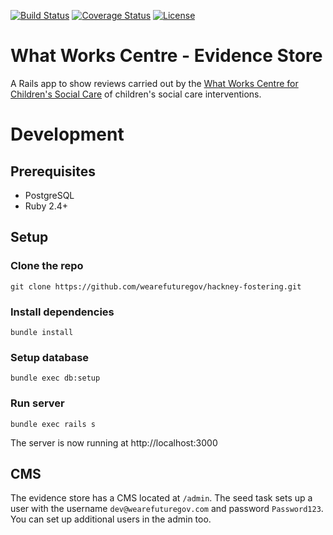 [![Build Status](http://img.shields.io/circleci/project/github/wearefuturegov/wwc-evidence.svg?style=flat-square)](https://circleci.com/gh/wearefuturegov/wwc-evidence)
[![Coverage Status](http://img.shields.io/coveralls/wearefuturegov/wwc-evidence.svg?style=flat-square)](https://coveralls.io/r/wearefuturegov/wwc-evidence)
[![License](http://img.shields.io/:license-apache-blue.svg?style=flat-square)](http://www.apache.org/licenses/LICENSE-2.0.html)


# What Works Centre - Evidence Store

A Rails app to show reviews carried out by the [What Works Centre for Children's Social Care](https://whatworks-csc.org.uk/) of children's social care interventions.

# Development

## Prerequisites

* PostgreSQL
* Ruby 2.4+

## Setup

### Clone the repo

```
git clone https://github.com/wearefuturegov/hackney-fostering.git
```

### Install dependencies

```
bundle install
```

### Setup database

```
bundle exec db:setup
```

### Run server

```
bundle exec rails s
```

The server is now running at http://localhost:3000

## CMS

The evidence store has a CMS located at `/admin`. The seed task sets up a user with the username `dev@wearefuturegov.com` and password `Password123`. You can set up additional users in the admin too.
